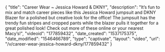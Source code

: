 {
    "title": "Career Wear ~ Jessica Howard & DKNY",
    "description": "It’s fun to mix and match career pieces like this Jessica Howard jumpsuit and DKNY Blazer for a polished but creative look for the office! The jumpsuit has the trendy fun stripes and cropped pants while the blazer pulls it together for a great polished look! Check out more of these online or your nearest Macy’s!",
    "videoid": "177859432",
    "date_created": "1537175375",
    "date_modified": "1546466789",
    "type": "captivate",
    "layout": "video",
    "url": "\/v\/career-wear-jessica-howard-dkny\/177859432"
}